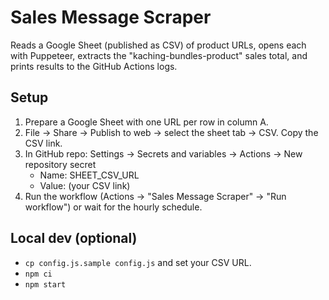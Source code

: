 # Sales Message Scraper

Reads a Google Sheet (published as CSV) of product URLs, opens each with Puppeteer, extracts the
"kaching-bundles-product" sales total, and prints results to the GitHub Actions logs.

## Setup

1. Prepare a Google Sheet with one URL per row in column A.
2. File → Share → Publish to web → select the sheet tab → CSV. Copy the CSV link.
3. In GitHub repo: Settings → Secrets and variables → Actions → New repository secret
   - Name: SHEET_CSV_URL
   - Value: (your CSV link)
4. Run the workflow (Actions → "Sales Message Scraper" → "Run workflow") or wait for the hourly schedule.

## Local dev (optional)

- `cp config.js.sample config.js` and set your CSV URL.
- `npm ci`
- `npm start`

